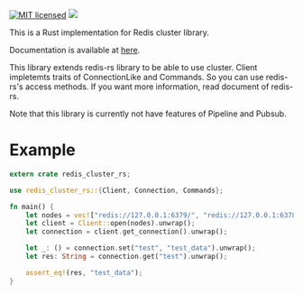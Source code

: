 [![MIT licensed](https://img.shields.io/badge/license-MIT-blue.svg)](./LICENSE) [![](http://meritbadge.herokuapp.com/redis_cluster_rs)](https://crates.io/crates/redis_cluster_rs)

This is a Rust implementation for Redis cluster library.

Documentation is available at [here](https://docs.rs/redis_cluster_rs/0.1.0/redis_cluster_rs/).

This library extends redis-rs library to be able to use cluster.
Client impletemts traits of ConnectionLike and Commands.
So you can use redis-rs's access methods.
If you want more information, read document of redis-rs.

Note that this library is currently not have features of Pipeline and Pubsub.

# Example

```rust
extern crate redis_cluster_rs;

use redis_cluster_rs::{Client, Connection, Commands};

fn main() {
    let nodes = vec!["redis://127.0.0.1:6379/", "redis://127.0.0.1:6378/", "redis://127.0.0.1:6377/"];
    let client = Client::open(nodes).unwrap();
    let connection = client.get_connection().unwrap();

    let _: () = connection.set("test", "test_data").unwrap();
    let res: String = connection.get("test").unwrap();

    assert_eq!(res, "test_data");
}
```
